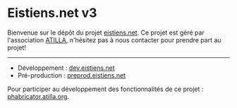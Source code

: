Eistiens.net v3
===================


Bienvenue sur le dépôt du projet [eistiens.net](http://eistiens.net). Ce projet est géré par l'association [ATILLA](http://atilla.org), n'hésitez pas à nous contacter pour prendre part au projet!

----------

- Développement : [dev.eistiens.net](http://dev.eistiens.net)
- Pré-production : [preprod.eistiens.net](http://preprod.eistiens.net)

Pour participer au développement des fonctionnalités de ce projet : [phabricator.atilla.org](http://phabricator.atilla.org).
